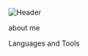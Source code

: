 ![Header](https://github.com/DmytroListenin98/DmytroListenin98/commit/4b61c2537b09ff50df29c786dcdf443475b5e3be)

about me

Languages and Tools
